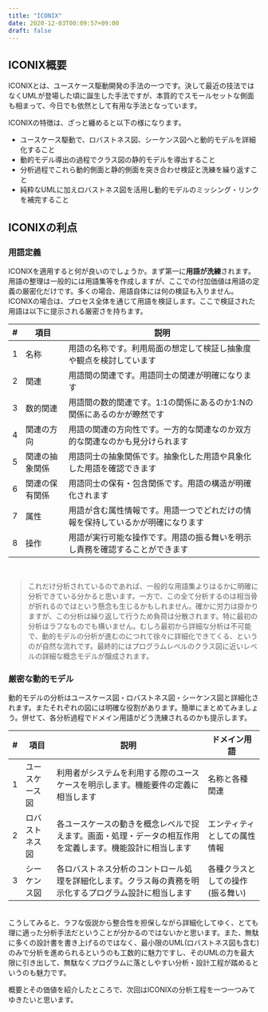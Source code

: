 ```yaml
---
title: "ICONIX"
date: 2020-12-03T00:09:57+09:00
draft: false
---
```


## ICONIX概要

ICONIXとは、ユースケース駆動開発の手法の一つです。決して最近の技法ではなくUMLが登場した頃に誕生した手法ですが、本質的でスモールセットな側面も相まって、今日でも依然として有用な手法となっています。

ICONIXの特徴は、ざっと纏めると以下の様になります。
- ユースケース駆動で、ロバストネス図、シーケンス図へと動的モデルを詳細化すること
- 動的モデル導出の過程でクラス図の静的モデルを導出すること
- 分析過程でこれら動的側面と静的側面を突き合わせ検証と洗練を繰り返すこと
- 純粋なUMLに加えロバストネス図を活用し動的モデルのミッシング・リンクを補完すること

## ICONIXの利点

### 用語定義
ICONIXを適用すると何が良いのでしょうか。まず第一に**用語が洗練**されます。用語の整理は一般的には用語集等を作成しますが、ここでの付加価値は用語の定義の厳密化だけです。多くの場合、用語自体には何の検証も入りません。ICONIXの場合は、プロセス全体を通じて用語を検証します。ここで検証された用語は以下に提示される厳密さを持ちます。

| # | 項目 | 説明 |
| --- | --- | --- |
| 1 | 名称 | 用語の名称です。利用局面の想定して検証し抽象度や観点を検討しています |
| 2 | 関連 | 用語間の関連です。用語同士の関連が明確になります|
| 3 | 数的関連 | 用語間の数的関連です。1:1の関係にあるのか1:Nの関係にあるのかが瞭然です |
| 4 | 関連の方向 | 用語の関連の方向性です。一方的な関連なのか双方的な関連なのかも見分けられます |
| 5 | 関連の抽象関係 | 用語同士の抽象関係です。抽象化した用語や具象化した用語を確認できます |
| 6 | 関連の保有関係 | 用語同士の保有・包含関係です。用語の構造が明確化されます |
| 7 | 属性 | 用語が含む属性情報です。用語一つでどれだけの情報を保持しているかが明確になります |
| 8 | 操作 | 用語が実行可能な操作です。用語の振る舞いを明示し責務を確認することができます | 

&nbsp;  
> これだけ分析されているのであれば、一般的な用語集よりはるかに明確に分析できている分かると思います。一方で、この全て分析するのは相当骨が折れるのではという懸念も生じるかもしれません。確かに労力は掛かりますが、この分析は繰り返して行うため負荷は分散されます。特に最初の分析はラフなものでも構いません。むしろ最初から詳細な分析は不可能で、動的モデルの分析が進むのにつれて徐々に詳細化できてくる、というのが自然な流れです。最終的にはプログラムレベルのクラス図に近いレベルの詳細な概念モデルが醸成されます。

### 厳密な動的モデル
動的モデルの分析はユースケース図・ロバストネス図・シーケンス図と詳細化されます。またそれぞれの図には明確な役割があります。簡単にまとめてみましょう。併せて、各分析過程でドメイン用語がどう洗練されるのかも提示します。

| # | 項目 | 説明 | ドメイン用語 |
| --- | --- | --- | --- |
| 1 | ユースケース図 | 利用者がシステムを利用する際のユースケースを明示します。機能要件の定義に相当します | 名称と各種関連 |
| 2 | ロバストネス図 | 各ユースケースの動きを概念レベルで捉えます。画面・処理・データの相互作用を定義します。機能設計に相当します | エンティティとしての属性情報 |
| 3 | シーケンス図 | 各ロバストネス分析のコントロール処理を詳細化します。クラス毎の責務を明示化するプログラム設計に相当します | 各種クラスとしての操作 (振る舞い) |

&nbsp;  
こうしてみると、ラフな仮説から整合性を担保しながら詳細化してゆく、とても理に適った分析手法だということが分かるのではないかと思います。また、無駄に多くの設計書を書き上げるのではなく、最小限のUML(ロバストネス図も含む)のみで分析を進められるというのも工数的に魅力ですし、そのUMLの力を最大限に引き出して、無駄なくプログラムに落としやすい分析・設計工程が踏めるというのも魅力です。

概要とその価値を紹介したところで、次回はICONIXの分析工程を一つ一つみてゆきたいと思います。
